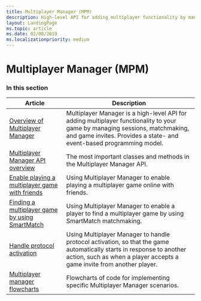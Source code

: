```yaml
---
title: Multiplayer Manager (MPM)
description: High-level API for adding multiplayer functionality by managing sessions, matchmaking, and game invites. Provides a state- and event-based programming model.
layout: LandingPage
ms.topic: article
ms.date: 02/08/2019
ms.localizationpriority: medium
---
```


# Multiplayer Manager (MPM)


### In this section

| Article | Description |
|---------|-------------|
| [Overview of Multiplayer Manager](multiplayer-manager-overview.md) | Multiplayer Manager is a high-level API for adding multiplayer functionality to your game by managing sessions, matchmaking, and game invites. Provides a state- and event-based programming model. |
| [Multiplayer Manager API overview](multiplayer-manager-api-overview.md) | The most important classes and methods in the Multiplayer Manager API. |
| [Enable playing a multiplayer game with friends](play-multiplayer-with-friends.md) | Using Multiplayer Manager to enable playing a multiplayer game online with friends. |
| [Finding a multiplayer game by using SmartMatch](play-multiplayer-with-matchmaking.md) | Using Multiplayer Manager to enable a player to find a multiplayer game by using SmartMatch matchmaking. |
| [Handle protocol activation](handle-protocol-activation.md) | Using Multiplayer Manager to handle protocol activation, so that the game automatically starts in response to another action, such as when a player accepts a game invite from another player. |
| [Multiplayer manager flowcharts](mpm-flowcharts.md) | Flowcharts of code for implementing specific Multiplayer Manager scenarios. |
